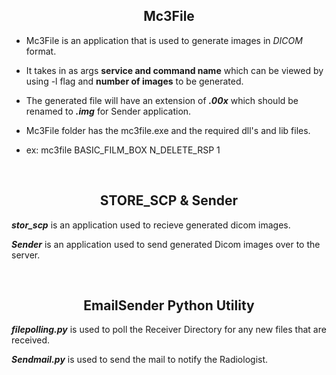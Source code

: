 ## <center>Mc3File

- Mc3File is an application that is used to generate images in *DICOM* format.

- It takes in as args __service and command name__ which can be viewed by using -l flag and __number of images__ to be generated.

- The generated file will have an extension of __*.00x*__ which should be renamed to __*.img*__ 
for Sender application.

- Mc3File folder has the mc3file.exe and the required dll's and lib files.

- ex: mc3file BASIC_FILM_BOX N_DELETE_RSP 1

<br>

## <center>  STORE_SCP & Sender

 __*stor_scp*__ is an application used to recieve generated dicom images.

 __*Sender*__ is an application used to send generated Dicom images over to the server.

<br>

## <center> EmailSender Python Utility

 __*filepolling.py*__ is used to poll the Receiver Directory for any new files that are  received.

 __*Sendmail.py*__ is used to send the mail to notify the Radiologist.
